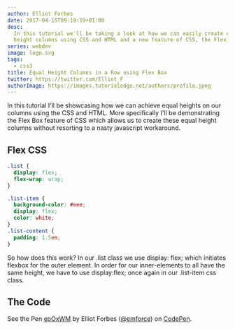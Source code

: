 ```yaml
---
author: Elliot Forbes
date: 2017-04-15T09:19:19+01:00
desc:
  In this tutorial we'll be taking a look at how we can easily create equal
  height columns using CSS and HTML and a new feature of CSS, the Flex Box.
series: webdev
image: logo.svg
tags:
  - css3
title: Equal Height Columns in a Row using Flex Box
twitter: https://twitter.com/Elliot_F
authorImage: https://images.tutorialedge.net/authors/profile.jpeg
---
```


<p>In this tutorial I'll be showcasing how we can achieve equal heights on our columns using the CSS and HTML. More specifically I'll be demonstrating the Flex Box feature of CSS which allows us to create these equal height columns without resorting to a nasty javascript workaround.</p>

<h2>Flex CSS</h2>

```css
.list {
  display: flex;
  flex-wrap: wrap;
}

.list-item {
  background-color: #eee;
  display: flex;
  color: white;
}
.list-content {
  padding: 1.5em;
}
```

<p>So how does this work? In our .list class we use display: flex; which initiates flexbox for the outer element. In order for our inner-elements to all have the same height, we have to use display:flex; once again in our .list-item css class.</p>

<h2>The Code</h2>

<p data-height="385" data-theme-id="18325" data-slug-hash="epOxWM" data-default-tab="result" data-user="emforce" class='codepen'>See the Pen <a href='http://codepen.io/emforce/pen/epOxWM/'>epOxWM</a> by Elliot Forbes (<a href='http://codepen.io/emforce'>@emforce</a>) on <a href='http://codepen.io'>CodePen</a>.</p>
<script async src="//assets.codepen.io/assets/embed/ei.js"></script>
